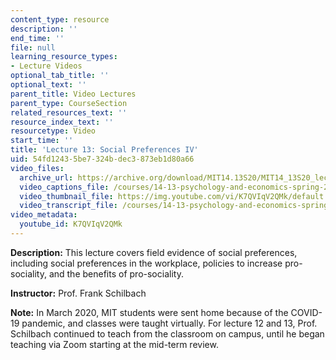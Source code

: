 ```yaml
---
content_type: resource
description: ''
end_time: ''
file: null
learning_resource_types:
- Lecture Videos
optional_tab_title: ''
optional_text: ''
parent_title: Video Lectures
parent_type: CourseSection
related_resources_text: ''
resource_index_text: ''
resourcetype: Video
start_time: ''
title: 'Lecture 13: Social Preferences IV'
uid: 54fd1243-5be7-324b-dec3-873eb1d80a66
video_files:
  archive_url: https://archive.org/download/MIT14.13S20/MIT14_13S20_lec13_300k.mp4
  video_captions_file: /courses/14-13-psychology-and-economics-spring-2020/30c35686f4e0562aa31223b939fab415_K7QVIqV2QMk.vtt
  video_thumbnail_file: https://img.youtube.com/vi/K7QVIqV2QMk/default.jpg
  video_transcript_file: /courses/14-13-psychology-and-economics-spring-2020/351ca3ab13cc2a0aee0488c5c7d201bc_K7QVIqV2QMk.pdf
video_metadata:
  youtube_id: K7QVIqV2QMk
---
```


**Description:** This lecture covers field evidence of social preferences, including social preferences in the workplace, policies to increase pro-sociality, and the benefits of pro-sociality.

**Instructor:** Prof. Frank Schilbach

**Note:** In March 2020, MIT students were sent home because of the COVID-19 pandemic, and classes were taught virtually. For lecture 12 and 13, Prof. Schilbach continued to teach from the classroom on campus, until he began teaching via Zoom starting at the mid-term review.